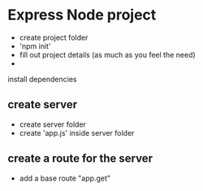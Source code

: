 Express Node project
====================

* create project folder
* 'npm init'
* fill out project details (as much as you feel the need)
*  

install dependencies


create server
-------------
* create server folder
* create 'app.js' inside server folder

create a route for the server
-----------------------------

* add a base route "app.get"
